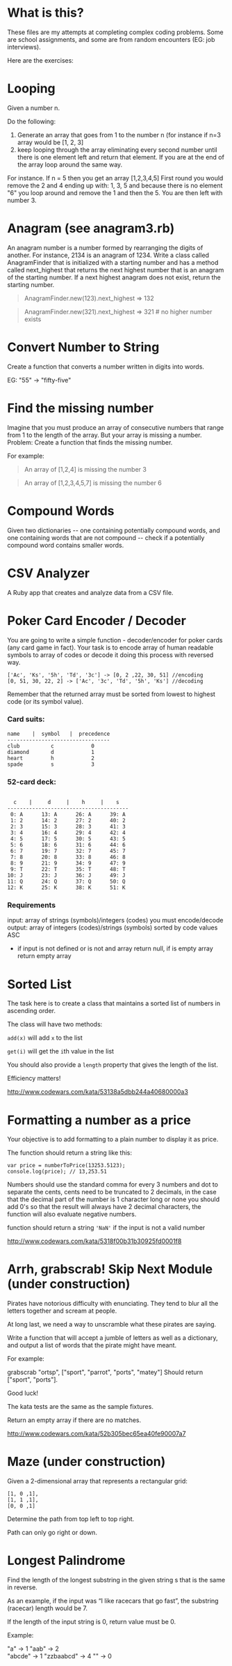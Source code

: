 # What is this?

These files are my attempts at completing complex coding problems. Some are school assignments, and some are from random encounters (EG: job interviews).

Here are the exercises:

# Looping

Given a number n. 

Do the following:

1. Generate an array that goes from 1 to the number n (for instance if n=3 array would be [1, 2, 3]
2. keep looping through the array eliminating every second number until there is one element left and return that element. If you are at the end of the array loop around the same way.

For instance. If n = 5 then you get an array [1,2,3,4,5]
First round you would remove the 2 and 4 ending up with: 1, 3, 5 and because there is no element "6" you loop around and remove the 1 and then the 5. You are then left with number 3.

# Anagram (see anagram3.rb)

An anagram number is a number formed by rearranging the digits of another. For instance, 2134 is an anagram of 1234. Write a class called AnagramFinder that is initialized with a starting number and has a method called next_highest that returns the next highest number that is an anagram of the starting number. If a next highest anagram does not exist, return the starting number.

> AnagramFinder.new(123).next_highest => 132

> AnagramFinder.new(321).next_highest => 321 # no higher number exists

# Convert Number to String

Create a function that converts a number written in digits into words.

EG: "55" -> "fifty-five"

# Find the missing number

Imagine that you must produce an array of consecutive numbers that range from 1 to the length of the array. But your array is missing a number. Problem: Create a function that finds the missing number.

For example:

> An array of [1,2,4] is missing the number 3

> An array of [1,2,3,4,5,7] is missing the number 6

# Compound Words

Given two dictionaries -- one containing potentially compound words, and one containing words that are not compound -- check if a potentially compound word contains smaller words.

# CSV Analyzer

A Ruby app that creates and analyze data from a CSV file.

# Poker Card Encoder / Decoder

You are going to write a simple function - decoder/encoder for poker cards (any card game in fact).
Your task is to encode array of human readable symbols to array of codes or decode it doing this process with reversed way.

```
['Ac', 'Ks', '5h', 'Td', '3c'] -> [0, 2 ,22, 30, 51] //encoding
[0, 51, 30, 22, 2] -> ['Ac', '3c', 'Td', '5h', 'Ks'] //decoding
```

Remember that the returned array must be sorted from lowest to highest code (or its symbol value).

### Card suits:

```
name    |  symbol   |  precedence
---------------------------------
club          c            0
diamond       d            1
heart         h            2
spade         s            3
```

### 52-card deck:

```

  c    |     d     |    h     |    s
---------------------------------------
 0: A      13: A      26: A      39: A
 1: 2      14: 2      27: 2      40: 2
 2: 3      15: 3      28: 3      41: 3
 3: 4      16: 4      29: 4      42: 4
 4: 5      17: 5      30: 5      43: 5
 5: 6      18: 6      31: 6      44: 6
 6: 7      19: 7      32: 7      45: 7
 7: 8      20: 8      33: 8      46: 8
 8: 9      21: 9      34: 9      47: 9
 9: T      22: T      35: T      48: T
10: J      23: J      36: J      49: J
11: Q      24: Q      37: Q      50: Q
12: K      25: K      38: K      51: K
```

### Requirements

input: array of strings (symbols)/integers (codes) you must encode/decode
output: array of integers (codes)/strings (symbols) sorted by code values ASC
* if input is not defined or is not and array return null, if is empty array return empty array

# Sorted List

The task here is to create a class that maintains a sorted list of numbers in ascending order.

The class will have two methods:

`add(x)` will add `x` to the list

`get(i)` will get the `i`th value in the list

You should also provide a `length` property that gives the length of the list.

Efficiency matters!

http://www.codewars.com/kata/53138a5dbb244a40680000a3

# Formatting a number as a price

Your objective is to add formatting to a plain number to display it as price.

The function should return a string like this:

```
var price = numberToPrice(13253.5123);
console.log(price); // 13,253.51
```

Numbers should use the standard comma for every 3 numbers and dot to separate the cents, cents need to be truncated to 2 decimals, in the case that the decimal part of the number is 1 character long or none you should add 0's so that the result will always have 2 decimal characters, the function will also evaluate negative numbers.

function should return a string `'NaN'` if the input is not a valid number

http://www.codewars.com/kata/5318f00b31b30925fd0001f8

# Arrh, grabscrab! Skip Next Module (under construction)

Pirates have notorious difficulty with enunciating. They tend to blur all the letters together and scream at people.

At long last, we need a way to unscramble what these pirates are saying.

Write a function that will accept a jumble of letters as well as a dictionary, and output a list of words that the pirate might have meant.

For example:

grabscrab "ortsp", ["sport", "parrot", "ports", "matey"]
Should return ["sport", "ports"].

Good luck!

The kata tests are the same as the sample fixtures.

Return an empty array if there are no matches.

http://www.codewars.com/kata/52b305bec65ea40fe90007a7

# Maze (under construction)

Given a 2-dimensional array that represents a rectangular grid:
```
[1, 0 ,1],
[1, 1 ,1],
[0, 0 ,1]
```

Determine the path from top left to top right.

Path can only go right or down.

# Longest Palindrome

Find the length of the longest substring in the given string s that is the same in reverse.

As an example, if the input was “I like racecars that go fast”, the substring (racecar) length would be 7.

If the length of the input string is 0, return value must be 0.

Example:

"a" -> 1 
"aab" -> 2  
"abcde" -> 1
"zzbaabcd" -> 4
"" -> 0
